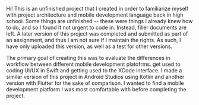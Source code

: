 Hi! This is an unfinished project that I created in order to familiarize myself with project architecture and mobile development language back in high school. Some things are unfinished -- these were things I already knew how to do, and so I found it not urgent to code in. Instead, filler documents are left.
A later version of this project was completed and submitted as part of an assignment, and thus I am not sure if I maintain the rights. As such, I have only uploaded this version, as well as a test for other versions.

The primary goal of creating this was to evaluate the differences in workflow between different mobile development platofrms. get used to coding UI/UX in Swift and getting used to the XCode interface. I made a similar version of this project in Android Studios using Kotlin and another version with Flutter for the sake of comparison. I wanted to find a mobile development platform I was most comfortable with before completing the project. 
